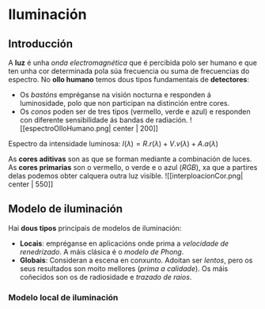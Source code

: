 # Iluminación
## Introducción
A **luz** é unha _onda electromagnética_ que é percibida polo ser humano e que ten unha cor determinada pola súa frecuencia ou suma de frecuencias do espectro.
No **ollo humano** temos dous tipos fundamentais de **detectores**:
+ Os _bastóns_ empréganse na visión nocturna e responden á luminosidade, polo que non participan na distinción entre cores.
+ Os _conos_ poden ser de tres tipos (vermello, verde e azul) e responden con diferente sensibilidade ás bandas de radiación.
![[espectroOlloHumano.png| center | 200]]

Espectro da intensidade luminosa: $I(\lambda)=R.r(\lambda)+V.v(\lambda)+A.a(\lambda)$

As **cores aditivas** son as que se forman mediante a combinación de luces. As **cores primarias** son o vermello, o verde e o azul (_RGB_), xa que a partires delas podemos obter calquera outra luz visible.
![[interploacionCor.png| center | 550]]
## Modelo de iluminación
Hai **dous tipos** principais de modelos de iluminación:
+ **Locais**: empréganse en aplicacións onde prima a _velocidade de renedrizado_. A máis clásica é o _modelo de Phong_.
+ **Globais**: Consideran a escena en conxunto. Adoitan ser _lentos_, pero os seus resultados son moito mellores (_prima a calidade_). Os máis coñecidos son os de radiosidade e _trazado de raios_.

### Modelo local de iluminación

